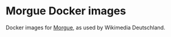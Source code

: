 # Morgue Docker images

Docker images for [Morgue](https://github.com/etsy/morgue), as used by Wikimedia Deutschland.
